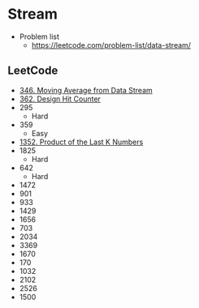 # Stream

- Problem list
  - https://leetcode.com/problem-list/data-stream/

## LeetCode

- [346. Moving Average from Data Stream](https://leetcode.com/problems/moving-average-from-data-stream/description/)
- [362. Design Hit Counter](https://leetcode.com/problems/design-hit-counter/description/)
- 295
  - Hard
- 359
  - Easy
- [1352. Product of the Last K Numbers](https://leetcode.com/problems/product-of-the-last-k-numbers/description/)
- 1825
  - Hard
- 642
  - Hard
- 1472
- 901
- 933
- 1429
- 1656
- 703
- 2034
- 3369
- 1670
- 170
- 1032
- 2102
- 2526
- 1500